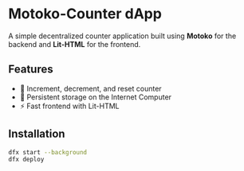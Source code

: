 # Motoko-Counter dApp

A simple decentralized counter application built using **Motoko** for the backend and **Lit-HTML** for the frontend.

## Features
- 🚀 Increment, decrement, and reset counter
- 🔗 Persistent storage on the Internet Computer
- ⚡ Fast frontend with Lit-HTML

## Installation
```sh
dfx start --background
dfx deploy
